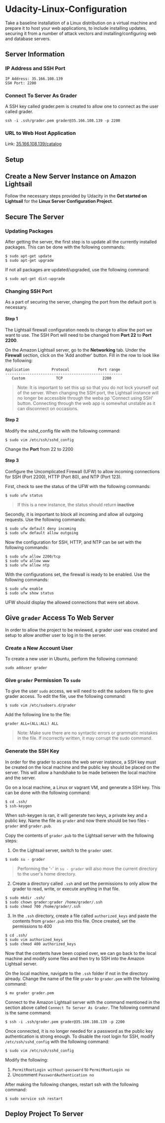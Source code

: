 # Udacity-Linux-Configuration

Take a baseline installation of a Linux distribution on a virtual machine and prepare it to host your web applications, to include installing updates, securing it from a number of attack vectors and installing/configuring web and database servers.

## Server Information

### IP Address and SSH Port
```
IP Address: 35.166.108.139
SSH Port: 2200
```

### Connect To Server As Grader
A SSH key called grader.pem is created to allow one to connect as the user called grader.
```
ssh -i .ssh/grader.pem grader@35.166.108.139 -p 2200
```

### URL to Web Host Application

Link: [35.166.108.139/catalog](35.166.108.139/catalog)

## Setup

## Create a New Server Instance on Amazon Lightsail

Follow the necessary steps provided by Udacity in the **Get started on Lightsail** for the **Linux Server Configuration Project**.

## Secure The Server

### Updating Packages

After getting the server, the first step is to update all the currently installed packages. This can be done with the following commands:
```
$ sudo apt-get update
$ sudo apt-get upgrade
```

If not all packages are updated/upgraded, use the following command:
```
$ sudo apt-get dist-upgrade
```
### Changing SSH Port

As a part of securing the server, changing the port from the default port is necessary.

#### Step 1
The Lightsail firewall configuration needs to change to allow the port we want to use. The SSH Port will need to be changed from **Port 22** to **Port 2200**.

On the Amazon Lightsail server, go to the **Networking** tab. Under the **Firewall** section, click on the 'Add another' button. Fill in the row to look like the following:
```
Application          Protocol             Port range
-----------------------------------------------------
   Custom              TCP                  2200
```
> Note: It is important to set this up so that you do not lock yourself out of the server. When changing the SSH port, the Lightsail instance will no longer be accessible through the weba pp 'Connect using SSH' button. Connecting through the web app is somewhat unstable as it can disconnect on occasions.

#### Step 2
Modify the sshd_config file with the following command:
```
$ sudo vim /etc/ssh/sshd_config
```

Change the **Port** from 22 to 2200

#### Step 3
Configure the Uncomplicated Firewall (UFW) to allow incoming connections for SSH (Port 2200), HTTP (Port 80), and NTP (Port 123).

First, check to see the status of the UFW with the following commands:
```
$ sudo ufw status
```
> If this is a new instance, the status should return **inactive**

Secondly, it is important to block all incoming and allow all outgoing requests. Use the following commands:
```
$ sudo ufw default deny incoming
$ sudo ufw default allow outgoing
```
Now the configuration for SSH, HTTP, and NTP can be set with the following commands:
```
$ sudo ufw allow 2200/tcp
$ sudo ufw allow www
$ sudo ufw allow ntp
```
With the configurations set, the firewall is ready to be enabled. Use the following commands:
```
$ sudo ufw enable
$ sudo ufw show status
```
UFW should display the allowed connections that were set above.

## Give `grader` Access To Web Server
In order to allow the project to be reviewed, a grader user was created and setup to allow another user to log in to the server.

### Create a New Account User
To create a new user in Ubuntu, perform the following command:
```
sudo adduser grader
```
### Give `grader` Permission To `sudo`
To give the user `sudo` access, we will need to edit the sudoers file to give grader access. To edit the file, use the following command:
```
$ sudo vim /etc/sudoers.d/grader
```
Add the following line to the file:
```
grader ALL=(ALL:ALL) ALL
```
> Note: Make sure there are no syntactic errors or grammatic mistakes in the file. If incorrectly written, it may corrupt the sudo command.

### Generate the SSH Key
In order for the grader to access the web server instance, a SSH key must be created on the local machine and the public key should be placed on the server. This will allow a handshake to be made between the local machine and the server.

Go on a local machine, a Linux or vagrant VM, and generate a SSH key. This can be done with the following command:
```
$ cd .ssh/
$ ssh-keygen
```
When ssh-keygen is ran, it will generate two keys, a private key and a public key. Name the file as `grader` and now there should be two files - `grader` and `grader.pub`.

Copy the contents of `grader.pub` to the Lightsail server with the following steps:
1. On the Lightsail server, switch to the `grader` user. 
```
$ sudo su - grader
```

> Performing the '-' in `su - grader` will also move the current directory to the user's home directory. 

2. Create a directory called `.ssh` and set the permissions to only allow the grader to read, write, or execute anything in that file.
```
$ sudo mkdir .ssh/
$ sudo chown grader:grader /home/grader/.ssh
$ sudo chmod 700 /home/grader/.ssh
```
3. In the `.ssh` directory, create a file called `authorized_keys` and paste the contents from `grader.pub` into this file. Once created, set the permissions to 400
```
$ cd .ssh/
$ sudo vim authorized_keys
$ sudo chmod 400 authorized_keys
```

Now that the contents have been copied over, we can go back to the local machine and modify some files and then try to SSH into the Amazon Lightsail server.

On the local machine, navigate to the `.ssh` folder if not in the directory already. Change the name of the file `grader` to `grader.pem` with the following command:
```
$ mv grader grader.pem
```

Connect to the Amazon Lightsail server with the command mentioned in the section above called `Connect To Server As Grader`. The following command is the same command:
```
$ ssh -i .ssh/grader.pem grader@35.166.108.139 -p 2200
```
Once connected, it is no longer needed for a password as the public key authentication is strong enough. To disable the root login for SSH, modify `/etc/ssh/sshd_config` with the following command:
```
$ sudo vim /etc/ssh/sshd_config
``` 
Modify the following:
1. `PermitRootLogin without-password` to `PermitRootLogin no`
2. Uncomment `PasswordAuthentication no`

After making the following changes, restart ssh with the following command:
```
$ sudo service ssh restart
```

## Deploy Project To Server
